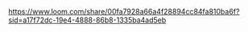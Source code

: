 https://www.loom.com/share/00fa7928a66a4f28894cc84fa810ba6f?sid=a17f72dc-19e4-4888-86b8-1335ba4ad5eb